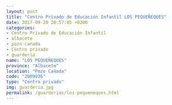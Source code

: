 ```yaml
---
layout: post
title: "Centro Privado de Educación Infantil LOS PEQUEÑEQUES"
date: 2017-09-20 20:57:05 +0200
categories:
- Centro Privado de Educación Infantil
- albacete
- pozo-canada
- Centro privado
- guarderia
name: "LOS PEQUEÑEQUES"
province: "Albacete"
location: "Pozo Cañada"
code: "2009936"
type: "Centro privado"
img: guarderia.jpg
permalink: /guarderias/los-pequeneques.html
---
```

